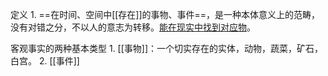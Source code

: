 定义
	1. ==在时间、空间中[[存在]]的事物、事件==，是一种本体意义上的范畴，没有对错之分，不以人的意志为转移。<u>能在现实中找到对应物</u>。

客观事实的两种基本类型
	1. [[事物]]：一个切实存在的实体，动物，蔬菜，矿石，白宫。
	2. [[事件]] 